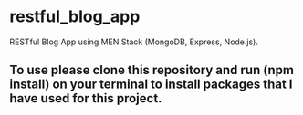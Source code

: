 # restful_blog_app
RESTful Blog App using MEN Stack (MongoDB, Express, Node.js).

## To use please clone this repository and run (npm install) on your terminal to install packages that I have used for this project.

